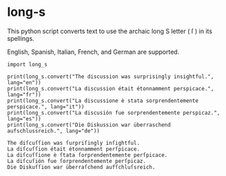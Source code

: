 # long-s
This python script converts text to use the archaic long S letter ( ſ ) in its spellings.

English, Spanish, Italian, French, and German are supported.

```
import long_s

print(long_s.convert("The discussion was surprisingly insightful.", lang="en"))
print(long_s.convert("La discussion était étonnamment perspicace.", lang="fr"))
print(long_s.convert("La discussione è stata sorprendentemente perspicace.", lang="it"))
print(long_s.convert("La discusión fue sorprendentemente perspicaz.", lang="es"))
print(long_s.convert("Die Diskussion war überraschend aufschlussreich.", lang="de"))
```

```
The diſcuſſion was ſurpriſingly inſightful.
La diſcuſſion était étonnamment perſpicace.
La diſcuſſione è ſtata ſorprendentemente perſpicace.
La diſcuſión fue ſorprendentemente perſpicaz.
Die Diskuſſion war überraſchend aufſchluſsreich.
```
